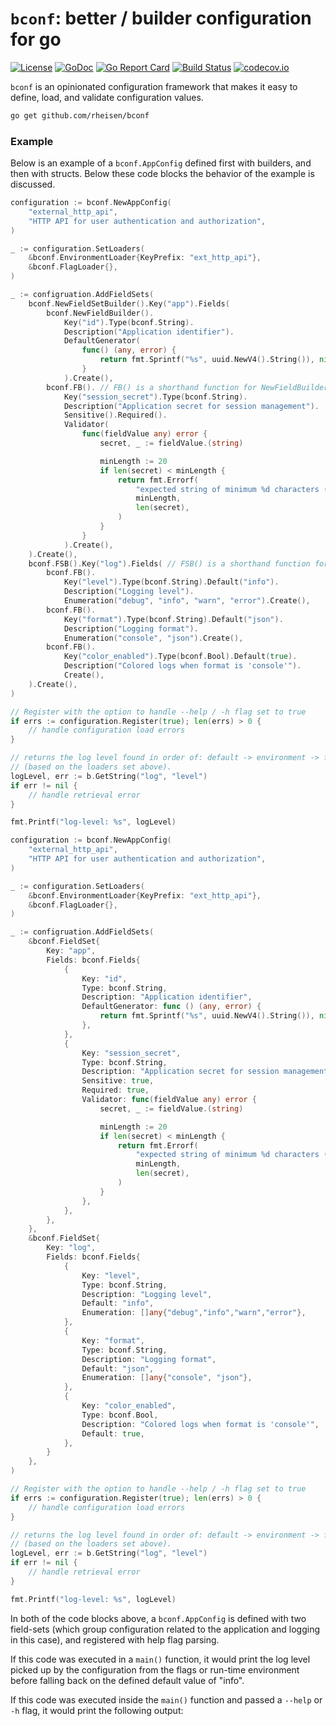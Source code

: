 # `bconf`: better / builder configuration for go

[![License](https://img.shields.io/badge/License-Apache%202.0-blue.svg)](https://opensource.org/licenses/Apache-2.0)
[![GoDoc](https://godoc.org/github.com/rheisen/bconf?status.svg)](https://pkg.go.dev/github.com/rheisen/bconf)
[![Go Report Card](https://goreportcard.com/badge/github.com/rheisen/bconf)](https://goreportcard.com/report/github.com/rheisen/bconf)
[![Build Status](https://github.com/rheisen/bconf/actions/workflows/golang-test.yml/badge.svg?branch=main)](https://github.com/rheisen/bconf/actions/workflows/golang-test.yml)
[![codecov.io](https://codecov.io/github/rheisen/bconf/coverage.svg?branch=main)](https://codecov.io/github/rheisen/bconf?branch=main)

`bconf` is an opinionated configuration framework that makes it easy to define, load, and validate configuration values.

```sh
go get github.com/rheisen/bconf
```

### Example

Below is an example of a `bconf.AppConfig` defined first with builders, and then with structs. Below these code blocks 
the behavior of the example is discussed.

```go
configuration := bconf.NewAppConfig(
    "external_http_api",
    "HTTP API for user authentication and authorization",
)

_ := configuration.SetLoaders(
    &bconf.EnvironmentLoader{KeyPrefix: "ext_http_api"},
    &bconf.FlagLoader{},
)

_ := configruation.AddFieldSets(
    bconf.NewFieldSetBuilder().Key("app").Fields(
        bconf.NewFieldBuilder().
            Key("id").Type(bconf.String).
            Description("Application identifier").
            DefaultGenerator(
                func() (any, error) {
                    return fmt.Sprintf("%s", uuid.NewV4().String()), nil
                }
            ).Create(),
        bconf.FB(). // FB() is a shorthand function for NewFieldBuilder()
            Key("session_secret").Type(bconf.String).
            Description("Application secret for session management").
            Sensitive().Required().
            Validator(
                func(fieldValue any) error {
                    secret, _ := fieldValue.(string)

                    minLength := 20
                    if len(secret) < minLength {
                        return fmt.Errorf(
                            "expected string of minimum %d characters (len=%d)",
                            minLength,
                            len(secret),
                        )
                    }
                }
            ).Create(),
    ).Create(),
    bconf.FSB().Key("log").Fields( // FSB() is a shorthand function for NewFieldSetBuilder()
        bconf.FB().
            Key("level").Type(bconf.String).Default("info").
            Description("Logging level").
            Enumeration("debug", "info", "warn", "error").Create(),
        bconf.FB().
            Key("format").Type(bconf.String).Default("json").
            Description("Logging format").
            Enumeration("console", "json").Create(),
        bconf.FB().
            Key("color_enabled").Type(bconf.Bool).Default(true).
            Description("Colored logs when format is 'console'").
            Create(),
    ).Create(),
)

// Register with the option to handle --help / -h flag set to true
if errs := configuration.Register(true); len(errs) > 0 {
    // handle configuration load errors
}

// returns the log level found in order of: default -> environment -> flag -> user override
// (based on the loaders set above).
logLevel, err := b.GetString("log", "level") 
if err != nil {
    // handle retrieval error
}

fmt.Printf("log-level: %s", logLevel)
```

```go
configuration := bconf.NewAppConfig(
    "external_http_api",
    "HTTP API for user authentication and authorization",
)

_ := configuration.SetLoaders(
    &bconf.EnvironmentLoader{KeyPrefix: "ext_http_api"},
    &bconf.FlagLoader{},
)

_ := configruation.AddFieldSets(
    &bconf.FieldSet{
        Key: "app",
        Fields: bconf.Fields{
            {
                Key: "id", 
                Type: bconf.String,
                Description: "Application identifier",
                DefaultGenerator: func () (any, error) {
                    return fmt.Sprintf("%s", uuid.NewV4().String()), nil
                },
            },
            {
                Key: "session_secret",
                Type: bconf.String,
                Description: "Application secret for session management",
                Sensitive: true,
                Required: true,
                Validator: func(fieldValue any) error {
                    secret, _ := fieldValue.(string)

                    minLength := 20
                    if len(secret) < minLength {
                        return fmt.Errorf(
                            "expected string of minimum %d characters (len=%d)",
                            minLength,
                            len(secret),
                        )
                    }
                },
            },
        },
    },
    &bconf.FieldSet{
        Key: "log",
        Fields: bconf.Fields{
            {
                Key: "level",
                Type: bconf.String,
                Description: "Logging level",
                Default: "info",
                Enumeration: []any{"debug","info","warn","error"},
            },
            {
                Key: "format",
                Type: bconf.String,
                Description: "Logging format",
                Default: "json",
                Enumeration: []any{"console", "json"},
            },
            {
                Key: "color_enabled",
                Type: bconf.Bool,
                Description: "Colored logs when format is 'console'",
                Default: true,
            },
        }
    },
)

// Register with the option to handle --help / -h flag set to true
if errs := configuration.Register(true); len(errs) > 0 {
    // handle configuration load errors
}

// returns the log level found in order of: default -> environment -> flag -> user override
// (based on the loaders set above).
logLevel, err := b.GetString("log", "level") 
if err != nil {
    // handle retrieval error
}

fmt.Printf("log-level: %s", logLevel)
```

In both of the code blocks above, a `bconf.AppConfig` is defined with two field-sets (which group configuration related
to the application and logging in this case), and registered with help flag parsing.

If this code was executed in a `main()` function, it would print the log level picked up by the configuration from the
flags or run-time environment before falling back on the defined default value of "info".

If this code was executed inside the `main()` function and passed a `--help` or `-h` flag, it would print the following
output:

```
```
